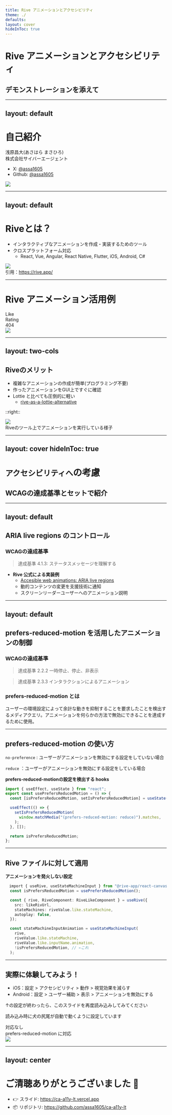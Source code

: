 ```yaml
---
title: Rive アニメーションとアクセシビリティ
theme: ./
defaults:
layout: cover
hideInToc: true
---
```


# Rive アニメーションとアクセシビリティ

## デモンストレーションを添えて

---
layout: default
---

# 自己紹介

<div class="flex justify-between items-center">
  <div class="flex-1">
    <div class="text-3xl mb-4">
      浅原昌大(あさはら まさひろ)
    </div>
    <div class="text-2xl mb-8">
      株式会社サイバーエージェント
    </div>

   - X: [@assa1605](https://x.com/assa1605)
   - Github: [@assa1605](https://github.com/assa1605)
    
  </div>

  <div class="flex-1 flex justify-center">
    <img src="https://github.com/assa1605.png" class="w-80 rounded-lg"/>
  </div>
</div>

<!-- 
# アジェンダ

<Toc maxDepth="1"/> -->

---
layout: default
---

# Riveとは？

- インタラクティブなアニメーションを作成・実装するためのツール
- クロスプラットフォーム対応
    - React, Vue, Angular, React Native, Flutter, iOS, Android, C#

<div class="flex justify-center">
    <img src="/assets/slides/dragon.gif" class="w-80"/>
</div>

<div class="text-sm text-center italic">
  引用：<a href="https://rive.app/">https://rive.app/</a>
</div>

---

# Rive アニメーション活用例

<div class="pt-16">
  <div class="flex flex-row gap-8 justify-center">
    <div class="flex flex-col items-center gap-2">
      <div class="text-lg font-medium">Like</div>
      <LikeRiveAnimation />
    </div>
    <div class="flex flex-col items-center gap-2">
      <div class="text-lg font-medium">Rating</div>
      <StarsRiveAnimation />
    </div>
    <div class="flex flex-col items-center gap-2">
      <div class="text-lg font-medium">404</div>
      <EmptyRiveAnimation />
    </div>
  </div>
</div>

<div class="absolute bottom-12 right-8">
  <img src="/assets/slides/qr.png" class="w-32"/>
</div>

---
layout: two-cols
---
## Riveのメリット

- 複雑なアニメーションの作成が簡単(プログラミング不要)
- 作ったアニメーションをGUI上ですぐに確認
- Lottie と比べても圧倒的に軽い
  - [rive-as-a-lottie-alternative](https://rive.app/blog/rive-as-a-lottie-alternative)

::right::

<div class="flex flex-col justify-center h-full">
    <div class="flex justify-end">
        <img src="/assets/slides/dog.gif" class="w-128"/>
    </div>
    <div class="mt-4 text-sm text-center">
     Riveのツール上でアニメーションを実行している様子
    </div>
</div>


---
layout: cover
hideInToc: true
---

# `アクセシビリティへ`の考慮
## WCAGの達成基準とセットで紹介

---
layout: default
---
## ARIA live regions のコントロール

### WCAGの達成基準

> 達成基準 4.1.3: ステータスメッセージを理解する

- **Rive 公式による実装例**
    - [Accesible web animations: ARIA live regions](https://rive.app/blog/accesible-web-animations-aria-live-regions)
    - 動的コンテンツの変更を支援技術に通知
    - スクリーンリーダーユーザーへのアニメーション説明



---
layout: default
---
## prefers-reduced-motion を活用したアニメーションの制御

### WCAGの達成基準

> 達成基準 2.2.2 一時停止、停止、非表示


> 達成基準 2.3.3 インタラクションによるアニメーション


### prefers-reduced-motion とは
ユーザーの環境設定によって余計な動きを抑制することを要求したことを検出するメディアクエリ。アニメーションを何らかの方法で無効にできることを達成するために使用。



---

## prefers-reduced-motion の使い方

`no-preference` : ユーザーがアニメーションを無効にする設定をしていない場合

`reduce` ：ユーザーがアニメーションを無効にする設定をしている場合

**prefers-reduced-motionの設定を検出する hooks**

```ts
import { useEffect, useState } from "react";
export const usePrefersReducedMotion = () => {
  const [isPrefersReducedMotion, setIsPrefersReducedMotion] = useState(false);

  useEffect(() => {
    setIsPrefersReducedMotion(
      window.matchMedia("(prefers-reduced-motion: reduce)").matches,
    );
  }, []);

  return isPrefersReducedMotion;
};

```
---

## Rive ファイルに対して適用

**アニメーションを発火しない設定**

```ts
　import { useRive, useStateMachineInput } from "@rive-app/react-canvas";
  const isPrefersReducedMotion = usePrefersReducedMotion();

  const { rive, RiveComponent: RiveLikeComponent } = useRive({
    src: likeRivUrl,
    stateMachines: riveValue.like.stateMachine,
    autoplay: false,
  });

  const stateMachineInputAnimation = useStateMachineInput(
    rive,
    riveValue.like.stateMachine,
    riveValue.like.inputName.animation,
    !isPrefersReducedMotion, // ←これ
  );
```

---

## 実際に体験してみよう！

- iOS：設定 > アクセシビリティ > 動作 > 視覚効果を減らす
- Android：設定 > ユーザー補助 > 表示 > アニメーションを無効にする

<div class="text-sm font-bold text-red-500">↑の設定が終わったら、このスライドを再度読み込みしてみてください</div>


読み込み時に犬の尻尾が自動で動くように設定しています

<div class="flex justify-center mt-2 gap-12">
  <div class="flex flex-col items-center gap-4">
    <div class="text-xl font-medium">対応なし</div>
        <NoReducedMotionRiveAnimation />
  </div>

  <div class="flex flex-col items-center gap-4">
    <div class="text-xl font-medium">prefers-reduced-motion に対応</div>
        <ReducedMotionRiveAnimation />
  </div>
</div>

<div class="absolute bottom-12 right-8">
  <img src="/assets/slides/qr-demo.png" class="w-32"/>
</div>


---
layout: center
---

# ご清聴ありがとうございました 🙌

- 👉 スライド: https://ca-a11y-lt.vercel.app
- 📦 リポジトリ: https://github.com/assa1605/ca-a11y-lt

